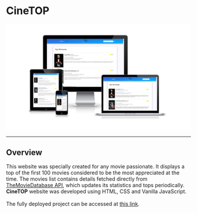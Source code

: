 # CineTOP
<img src="img/devices.png" ><br>
<hr>

## Overview
This website was specially created for any movie passionate. It displays a top of the first 100 movies considered to be the most appreciated at the time. The movies list contains details fetched directly from [TheMovieDatabase API](https://www.themoviedb.org/), which updates its statistics and tops periodically.<br>
**CineTOP** website was developed using HTML, CSS and Vanilla JavaScript.
<br><br>
The fully deployed project can be accessed at [this link](https://useriasminna.github.io/FiiPractic--final-project/).<br><br>